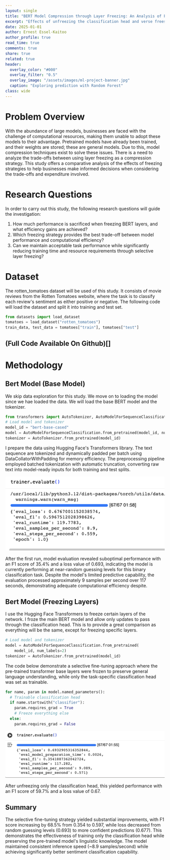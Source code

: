 ```yaml
---
layout: single
title: "BERT Model Compression through Layer Freezing: An Analysis of Performance and Efficiency"
excerpt: "Effects of unfreezing the classification head and verse freesing all layers"
date: 2025-01-01
author: Ernest Essel-Kaitoo
author_profile: true
read_time: true
comments: true
share: true
related: true
header:
  overlay_color: "#000"
  overlay_filter: "0.5"
  overlay_image: "/assets/images/ml-project-banner.jpg"
  caption: "Exploring prediction with Random Forest"
class: wide
---
```


# Problem Overview
With the abundance of large models, businesses are faced with the challenge of computational resources, making them unable to adopt these models to their advantage. Pretrained models have already been trained, and their weights are stored; these are general models. Due to this, model compression techniques exist to solve these issues. There is a need to analyze the trade-offs between using layer freezing as a compression strategy. This study offers a comparative analysis of the effects of freezing strategies to help businesses make informed decisions when considering the trade-offs and expenditure involved.

# Research Questions

In order to carry out this study, the following research questions will guide the investigation:

1. How much performance is sacrificed when freezing BERT layers, and what efficiency gains are achieved?
2. Which freezing strategy provides the best trade-off between model performance and computational efficiency?
3. Can we maintain acceptable task performance while significantly reducing training time and resource requirements through selective layer freezing?

# Dataset

The rotten_tomatoes dataset will be used of this study. It consists of movie reviews from the Rotten Tomatoes website, where the task is to classify each review's sentiment as either positive or negative. The following code will load the dataset and split it into training and test set.

```python
from datasets import load_dataset
tomatoes = load_dataset("rotten_tomatoes")
train_data, test_data = tomatoes["train"], tomatoes["test"]
```
## (Full Code Available On Github)[]
# Methodology

## Bert Model (Base Model)
We skip data exploration for this study. We move on to loading the model since we hae loaded the data. We will load the base BERT model and the tokenizer.

```python
from transformers import AutoTokenizer, AutoModelForSequenceClassification
# Load model and tokenizer
model_id = "bert-base-cased"
model = AutoModelForSequenceClassification.from_pretrained(model_id, num_labels=2)
tokenizer = AutoTokenizer.from_pretrained(model_id)
```

I prepare the data using Hugging Face's Transformers library. The text sequence are tokenized and dynamically padded per batch using DataCollatorWithPadding for memory efficiency. The preprocessing pipeline employed batched tokenization with automatic truncation, converting raw text into model-ready inputs for both training and test splits.

![Freezing All Layers](/assets/images/basemodel.png)


After the first run, model evaluation revealed suboptimal performance with an F1 score of 35.4% and a loss value of 0.693, indicating the model is currently performing at near-random guessing levels for this binary classification task. Despite the model's limited predictive capability, the evaluation processed approximately 9 samples per second over 117 seconds, demonstrating adequate computational efficiency despite.

## Bert Model (Freezing Layers)

I use the Hugging Face Transformers to freeze certain layers of the network. I froze the main BERT model and allow only updates to pass through the classification head. This is to provide a  great comparison as everything will be the same, except for freezing specific layers.

```python
# Load model and tokenizer
model = AutoModelForSequenceClassification.from_pretrained(
    model_id, num_labels=2)
tokenizer = AutoTokenizer.from_pretrained(model_id)
```
The code below demonstrate a selective fine-tuning approach where the pre-trained transformer base layers were frozen to preserve general language understanding, while only the task-specific classification head was set as trainable. 

```python
for name, param in model.named_parameters():
  # Trainable classification head
  if name.startswith("classifier"):
    param.requires_grad = True
    # Freeze everything else
  else:
    param.requires_grad = False
```
![Unfreezing Classification Head](/assets/images/classhead.jpeg)

After unfreezing only the classification head, this yielded performance with an F1 score of 59.7% and a loss value of 0.67. 

## Summary
The selective fine-tuning strategy yielded substantial improvements, with F1 score increasing by 68.5% from 0.354 to 0.597, while loss decreased from random guessing levels (0.693) to more confident predictions (0.677). This demonstrates the effectiveness of training only the classification head while preserving the pre-trained model's linguistic knowledge. The model maintained consistent inference speed (~8.9 samples/second) while achieving significantly better sentiment classification capability.
